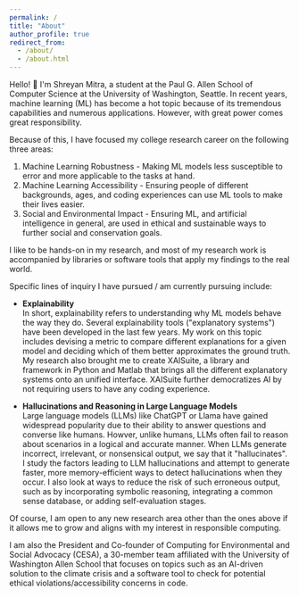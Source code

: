 ```yaml
---
permalink: /
title: "About"
author_profile: true
redirect_from: 
  - /about/
  - /about.html
---
```


Hello! :wave: I'm Shreyan Mitra, a student at the Paul G. Allen School of Computer Science at the University of Washington, Seattle. In recent years, machine learning (ML) has become a hot topic because of its tremendous capabilities and numerous applications. However, with great power comes great responsibility. 

Because of this, I have focused my college research career on the following three areas:

1. Machine Learning Robustness - Making ML models less susceptible to error and more applicable to the tasks at hand.
2. Machine Learning Accessibility - Ensuring people of different backgrounds, ages, and coding experiences can use ML tools to make their lives easier.
3. Social and Environmental Impact - Ensuring ML, and artificial intelligence in general, are used in ethical and sustainable ways to further social and conservation goals.

I like to be hands-on in my research, and most of my research work is accompanied by libraries or software tools that apply my findings to the real world.

Specific lines of inquiry I have pursued / am currently pursuing include:

- **Explainability**\
In short, explainability refers to understanding why ML models behave the way they do. Several explainability tools ("explanatory systems") have been developed in the last few years. My work on this topic includes devising a metric to compare different explanations for a given model and deciding which of them better approximates the ground truth. My research also brought me to create XAISuite, a library and framework in Python and Matlab that brings all the different explanatory systems onto an unified interface. XAISuite further democratizes AI by not requiring users to have any coding experience.

- **Hallucinations and Reasoning in Large Language Models**\
Large language models (LLMs) like ChatGPT or Llama have gained widespread popularity due to their ability to answer questions and converse like humans. Howver, unlike humans, LLMs often fail to reason about scenarios in a logical and accurate manner. When LLMs generate incorrect, irrelevant, or nonsensical output, we say that it "hallucinates". I study the factors leading to LLM hallucinations and attempt to generate faster, more memory-efficient ways to detect hallucinations when they occur. I also look at ways to reduce the risk of such erroneous output, such as by incorporating symbolic reasoning, integrating a common sense database, or adding self-evaluation stages.

Of course, I am open to any new research area other than the ones above if it allows me to grow and aligns with my interest in responsible computing. 

I am also the President and Co-founder of Computing for Environmental and Social Advocacy (CESA), a 30-member team affiliated with the University of Washington Allen School that focuses on topics such as an AI-driven solution to the climate crisis and a software tool to check for potential ethical violations/accessibility concerns in code.



